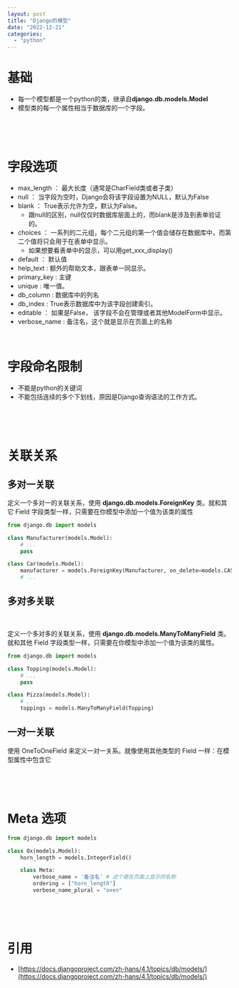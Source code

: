 ```yaml
---
layout: post
title: "Django的模型"
date: "2022-12-21"
categories: 
  - "python"
---
```


# 基础

- 每一个模型都是一个python的类，继承自**django.db.models.Model**
- 模型类的每一个属性相当于数据库的一个字段。

 

 

# 字段选项

- max\_length ： 最大长度（通常是CharField类或者子类）
- null ： 当字段为空时，Django会将该字段设置为NULL，默认为False
- blank ： True表示允许为空，默认为False。
    - 跟null的区别，null仅仅时数据库层面上的，而blank是涉及到表单验证的。
- choices ： 一系列的二元组，每个二元组的第一个值会储存在数据库中，而第二个值将只会用于在表单中显示。
    - 如果想要看表单中的显示，可以用get\_xxx\_display()
- default ： 默认值
- help\_text : 额外的帮助文本，跟表单一同显示。
- primary\_key : 主键
- unique : 唯一值。
- db\_column : 数据库中的列名
- db\_index : True表示数据库中为该字段创建索引。
- editable ： 如果是False， 该字段不会在管理或者其他ModelForm中显示。
- verbose\_name : 备注名，这个就是显示在页面上的名称

 

# 字段命名限制

- 不能是python的关键词
- 不能包括连续的多个下划线，原因是Django查询语法的工作方式。

 

 

# 关联关系

## 多对一关联

定义一个多对一的关联关系，使用 **django.db.models.ForeignKey** 类。就和其它 Field 字段类型一样，只需要在你模型中添加一个值为该类的属性

```python
from django.db import models

class Manufacturer(models.Model):
    # ...
    pass

class Car(models.Model):
    manufacturer = models.ForeignKey(Manufacturer, on_delete=models.CASCADE)
    # ...
```

## 多对多关联

 

定义一个多对多的关联关系，使用 **django.db.models.ManyToManyField** 类。就和其他 Field 字段类型一样，只需要在你模型中添加一个值为该类的属性。

```python
from django.db import models

class Topping(models.Model):
    # ...
    pass

class Pizza(models.Model):
    # ...
    toppings = models.ManyToManyField(Topping)
```

## 一对一关联

使用 OneToOneField 来定义一对一关系。就像使用其他类型的 Field 一样：在模型属性中包含它

 

 

# Meta 选项

```python
from django.db import models

class Ox(models.Model):
    horn_length = models.IntegerField()

    class Meta:
        verbose_name = '备注名' # 这个是在页面上显示的名称 
        ordering = ["horn_length"]
        verbose_name_plural = "oxen"
```

 

 

# 引用

- [https://docs.djangoproject.com/zh-hans/4.1/topics/db/models/](https://docs.djangoproject.com/zh-hans/4.1/topics/db/models/)
